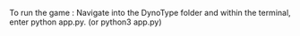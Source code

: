 To run the game : Navigate into the DynoType folder and within the terminal, enter python app.py. (or python3 app.py)